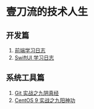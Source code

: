 # 壹刀流的技术人生

## 开发篇

1. [前端学习日志](./docs/front-end/README.md)
2. [SwiftUI 学习日志](./docs/iOS/README.md)

## 系统工具篇

1. [Git 实战之九阴真经](./docs/git/README.md)
2. [CentOS 9 实战之九阳神功](./docs/centos9/README.md)
